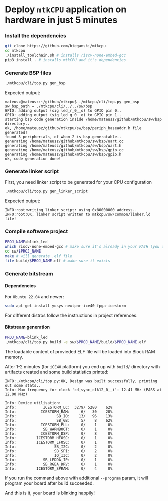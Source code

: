# Deploy `mtkCPU` application on hardware in just 5 minutes

### Install the dependencies

```sh
git clone https://github.com/bieganski/mtkcpu
cd mtkcpu
./install_toolchain.sh # installs riscv-none-embed-gcc
pip3 install . # installs mtkCPU and it's dependencies
```

### Generate BSP files

```sh
./mtkcpu/cli/top.py gen_bsp
```

Expected output:

```
mateusz@mateusz:~/github/mtkcpu$ ./mtkcpu/cli/top.py gen_bsp
sw_bsp_path = ./mtkcpu/cli/../../sw/bsp
GPIO: adding output (sig led_r_0__o) to GPIO pin 0..
GPIO: adding output (sig led_g_0__o) to GPIO pin 1..
starting bsp code generation inside /home/mateusz/github/mtkcpu/sw/bsp directory..
ok, /home/mateusz/github/mtkcpu/sw/bsp/periph_baseaddr.h file generated!
found 3 peripherials, of whom 2 is bsp-generatable..
generating /home/mateusz/github/mtkcpu/sw/bsp/uart.cc
generating /home/mateusz/github/mtkcpu/sw/bsp/uart.h
generating /home/mateusz/github/mtkcpu/sw/bsp/gpio.cc
generating /home/mateusz/github/mtkcpu/sw/bsp/gpio.h
ok, code generation done!
```

### Generate linker script
First, you need linker script to be generated for your CPU configuration
```sh
./mtkcpu/cli/top.py gen_linker_script
```

Expected output:

```
INFO:root:writing linker script: using 0x80000000 address..
INFO:root:OK, linker script written to mtkcpu/sw/common/linker.ld file!
```

### Compile software project

```sh
PROJ_NAME=blink_led
which riscv-none-embed-gcc # make sure it's already in your PATH (you downloaded and extracted it in previous step).
cd sw/$PROJ_NAME
make # will generate .elf file
file build/$PROJ_NAME.elf # make sure it exists
```

### Generate bitstream


#### Dependencies

For `Ubuntu 22.04` and newer:

```sh
sudo apt-get install yosys nextpnr-ice40 fpga-icestorm
```

For different distros follow the instructions in project references.

#### Bitstream generation

```sh
PROJ_NAME=blink_led
./mtkcpu/cli/top.py build -e sw/$PROJ_NAME/build/$PROJ_NAME.elf 
```

The loadable content of provieded ELF file will be loaded into Block RAM memory.

After 1-2 minutes (for `iCE40` platform) you end up with `build/` directory with 
artifacts created and some build statistics printed:

```
INFO:./mtkcpu/cli/top.py:OK, Design was built successfully, printing out some stats..
Info: Max frequency for clock 'cd_sync_clk12_0__i': 12.41 MHz (PASS at 12.00 MHz)

Info: Device utilisation:
Info:            ICESTORM_LC:  3279/ 5280    62%
Info:           ICESTORM_RAM:     6/   30    20%
Info:                  SB_IO:    13/   96    13%
Info:                  SB_GB:     5/    8    62%
Info:           ICESTORM_PLL:     0/    1     0%
Info:            SB_WARMBOOT:     0/    1     0%
Info:           ICESTORM_DSP:     0/    8     0%
Info:         ICESTORM_HFOSC:     0/    1     0%
Info:         ICESTORM_LFOSC:     0/    1     0%
Info:                 SB_I2C:     0/    2     0%
Info:                 SB_SPI:     0/    2     0%
Info:                 IO_I3C:     0/    2     0%
Info:            SB_LEDDA_IP:     0/    1     0%
Info:            SB_RGBA_DRV:     0/    1     0%
Info:         ICESTORM_SPRAM:     0/    4     0%
```

If you run the command above with additional `--program` param, it will program your board after build succeeded.

And this is it, your board is blinking happily!